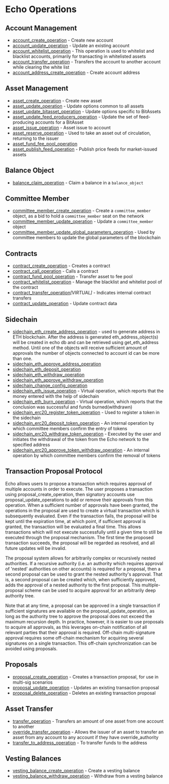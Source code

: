 # Echo Operations

## Account Management

* [account_create_operation](account-management.md#account_create_operation) - Create new account
* [account_update_operation](account-management.md#account_update_operation) - Update an existing account
* [account_whitelist_operation](account-management.md#account_whitelist_operation) - This operation is used to whitelist and blacklist accounts, primarily for transacting in whitelisted assets
* [account_transfer_operation](account-management.md#account_transfer_operation) - Transfers the account to another account while clearing the white list
* [account_address_create_operation](account-management.md#account_address_create_operation) - Create account address

## Asset Management

* [asset_create_operation](asset-management.md#asset_create_operation) - Create new asset
* [asset_update_operation](asset-management.md#asset_update_operation) - Update options common to all assets
* [asset_update_bitasset_operation](asset-management.md#asset_update_bitasset_operation) - Update options specific to BitAssets
* [asset_update_feed_producers_operation](asset-management.md#asset_update_feed_producers_operation) - Update the set of feed-producing accounts for a BitAsset
* [asset_issue_operation](asset-management.md#asset_issue_operation) - Asset issue to account
* [asset_reserve_operation](asset-management.md#asset_reserve_operation) - Used to take an asset out of circulation, returning to the issuer
* [asset_fund_fee_pool_operation](asset-management.md#asset_fund_fee_pool_operation)
* [asset_publish_feed_operation](asset-management.md#asset_publish_feed_operation) - Publish price feeds for market-issued assets

## Balance Object

* [balance_claim_operation](balance-object.md#balance_claim_operation) - Claim a balance in a `balance_object`

## Committee Member

* [committee_member_create_operation](committee-member.md#committee_member_create_operation) - Create a `committee_member` object, as a bid to hold a `committee_member` seat on the network
* [committee_member_update_operation](committee-member.md#committee_member_update_operation) - Update a `committee_member` object
* [committee_member_update_global_parameters_operation](committee-member.md#committee_member_update_global_parameters_operation) - Used by committee members to update the global parameters of the blockchain

## Contracts

* [contract_create_operation](contracts.md#contract_create_operation) - Creates a contract
* [contract_call_operation](contracts.md#contract_call_operation) - Calls a contract
* [contract_fund_pool_operation](contracts.md#contract_fund_pool_operation) - Transfer asset to fee pool
* [contract_whitelist_operation](contracts.md#contract_whitelist_operation) - Manage the blacklist and whitelist pool of the contract
* [contract_transfer_operation](contracts.md#contract_transfer_operation)*[VIRTUAL]* - Indicates internal contract transfers
* [contract_update_operation](contracts.md#contract_update_operation) - Update contract data

## Sidechain

* [sidechain_eth_create_address_operation](contracts.md#sidechain_eth_create_address_operation) - used to generate address in ETH blockchain. After the address is generated eth_address_object(s) will be created in echo db and can be retrieved using get_eth_address method. Until one of the objects will receive sufficient amount of approvals the number of objects connected to account id can be more than one.
* [sidechain_eth_approve_address_operation](contracts.md#sidechain_eth_approve_address_operation)
* [sidechain_eth_deposit_operation](contracts.md#sidechain_eth_deposit_operation)
* [sidechain_eth_withdraw_operation](contracts.md#sidechain_eth_withdraw_operation)
* [sidechain_eth_approve_withdraw_operation](contracts.md#sidechain_eth_approve_withdraw_operation)
* [sidechain_change_config_operation](contracts.md#sidechain_change_config_operation)
* [sidechain_eth_issue_operation](contracts.md#sidechain_eth_issue_operation) - Virtual operation, which reports that the money entered with the help of sidechain
* [sidechain_eth_burn_operation](contracts.md#sidechain_eth_burn_operation) - Virtual operation, which reports that the conclusion was successful and funds burned(withdrawn)
* [sidechain_erc20_register_token_operation](contracts.md#sidechain_erc20_register_token_operation) - Used to register a token in the sidechain
* [sidechain_erc20_deposit_token_operation](contracts.md#sidechain_erc20_deposit_token_operation) - An internal operation by which committee members confirm the entry of tokens
* [sidechain_erc20_withdraw_token_operation](contracts.md#sidechain_erc20_withdraw_token_operation) - Executed by the user and initiates the withdrawal of the token from the Echo network to the specified address
* [sidechain_erc20_approve_token_withdraw_operation](contracts.md#sidechain_erc20_approve_token_withdraw_operation) - An internal operation by which committee members confirm the removal of tokens

## Transaction Proposal Protocol

Echo allows users to propose a transaction which requires approval of multiple accounts in order to execute.
The user proposes a transaction using proposal_create_operation, then signatory accounts use
proposal_update_operations to add or remove their approvals from this operation. When a sufficient number of
approvals have been granted, the operations in the proposal are used to create a virtual transaction which is
subsequently evaluated. Even if the transaction fails, the proposal will be kept until the expiration time, at
which point, if sufficient approval is granted, the transaction will be evaluated a final time. This allows
transactions which will not execute successfully until a given time to still be executed through the proposal
mechanism. The first time the proposed transaction succeeds, the proposal will be regarded as resolved, and all
future updates will be invalid.

The proposal system allows for arbitrarily complex or recursively nested authorities. If a recursive authority
(i.e. an authority which requires approval of 'nested' authorities on other accounts) is required for a
proposal, then a second proposal can be used to grant the nested authority's approval. That is, a second
proposal can be created which, when sufficiently approved, adds the approval of a nested authority to the first
proposal. This multiple-proposal scheme can be used to acquire approval for an arbitrarily deep authority tree.

Note that at any time, a proposal can be approved in a single transaction if sufficient signatures are available
on the proposal_update_operation, as long as the authority tree to approve the proposal does not exceed the
maximum recursion depth. In practice, however, it is easier to use proposals to acquire all approvals, as this
leverages on-chain notification of all relevant parties that their approval is required. Off-chain
multi-signature approval requires some off-chain mechanism for acquiring several signatures on a single
transaction. This off-chain synchronization can be avoided using proposals.

## Proposals

* [proposal_create_operation](proposals.md#proposal_create_operation) - Creates a transaction proposal, for use in multi-sig scenarios
* [proposal_update_operation](proposals.md#proposal_update_operation) - Updates an existing transaction proposal
* [proposal_delete_operation](proposals.md#proposal_delete_operation) - Deletes an existing transaction proposal

## Asset Transfer

* [transfer_operation](asset-transfer.md#transfer_operation) - Transfers an amount of one asset from one account to another
* [override_transfer_operation](asset-transfer.md#override_transfer_operation) - Allows the issuer of an asset to transfer an asset from any account to any account if they have override_authority
* [transfer_to_address_operation](asset-transfer.md#transfer_to_address_operation) - To transfer funds to the address

## Vesting Balances

* [vesting_balance_create_operation](vesting-balances.md#vesting_balance_create_operation) - Create a vesting balance
* [vesting_balance_withdraw_operation](vesting-balances.md#vesting_balance_withdraw_operation) - Withdraw from a vesting balance
